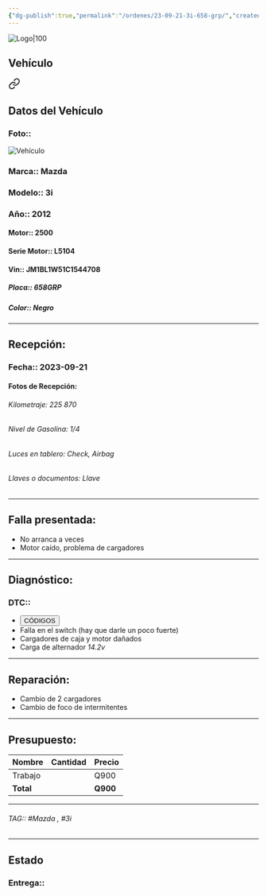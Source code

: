 ```yaml
---
{"dg-publish":true,"permalink":"/ordenes/23-09-21-3i-658-grp/","created":"","updated":""}
---
```


![Logo|100](http://drive.google.com/uc?export=view&id=137fl3TIZ0-PU8b-Pt0bsjclwHub_u78G)

## Vehículo

<div class="transclusion internal-embed is-loaded"><a class="markdown-embed-link" href="/vehiculos/mazda/3i-658-grp/#datos-del-vehiculo" aria-label="Open link"><svg xmlns="http://www.w3.org/2000/svg" width="24" height="24" viewBox="0 0 24 24" fill="none" stroke="currentColor" stroke-width="2" stroke-linecap="round" stroke-linejoin="round" class="svg-icon lucide-link"><path d="M10 13a5 5 0 0 0 7.54.54l3-3a5 5 0 0 0-7.07-7.07l-1.72 1.71"></path><path d="M14 11a5 5 0 0 0-7.54-.54l-3 3a5 5 0 0 0 7.07 7.07l1.71-1.71"></path></svg></a><div class="markdown-embed">



## Datos del Vehículo 
### Foto:: 
![Vehículo](http://drive.google.com/uc?export=view&id=1e5pzKAJs4x7ZIpXTqA5LBu8s6gTih7Wc)

### Marca:: Mazda 
### Modelo:: 3i
### Año:: 2012
#### Motor:: 2500
#### Serie Motor:: L5104
#### Vin:: JM1BL1W51C1544708
##### Placa:: 658GRP
##### Color:: Negro
---


</div></div>


## Recepción:
### Fecha:: 2023-09-21
#### Fotos de Recepción:

###### Kilometraje: 225 870
###### Nivel de Gasolina: 1/4
###### Luces en tablero: Check, Airbag
###### Llaves o documentos: Llave

---

## Falla presentada:
- No arranca a veces 
- Motor caído, problema de cargadores 


---

## Diagnóstico:
### DTC:: 

- <a href="http"><button class="btn success">CÓDIGOS</button></a>
- Falla en el switch (hay que darle un poco fuerte)
- Cargadores de caja y motor dañados 
- Carga de alternador *14.2v*

---
## Reparación:
- Cambio de 2 cargadores 
- Cambio de foco de intermitentes

---

## Presupuesto:

| Nombre | Cantidad | Precio |
| ------ | -------- | ------ |
| Trabajo        |          |   Q900     |
| **Total**       |        |    **Q900**    |

---

###### TAG:: #Mazda , #3i 

---

## Estado

### Entrega:: 